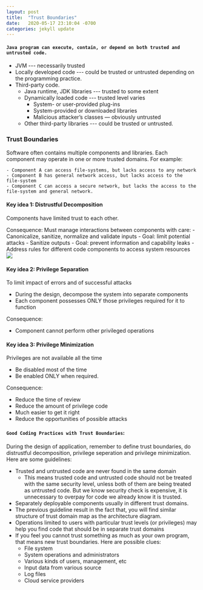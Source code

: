 ```yaml
---
layout: post
title:  "Trust Boundaries"
date:   2020-05-17 23:10:04 -0700
categories: jekyll update
---
```

#### `Java program can execute, contain, or depend on both trusted and untrusted code.`
- JVM --- necessarily trusted
- Locally developed code --- could be trusted or untrusted depending on the programming practice.
- Third-party code.
     - Java runtime, JDK libraries --- trusted to some extent
     - Dynamically loaded code --- trusted level varies
        - System- or user-provided plug-ins
        - System-provided or downloaded libraries
        - Malicious attacker’s classes — obviously untrusted
     - Other third-party libraries --- could be trusted or untrusted.

### Trust Boundaries
Software often contains multiple components and libraries. Each component may operate in one or more trusted domains. For example:

    - Component A can access file-systems, but lacks access to any network
    - Component B has general network access, but lacks access to the file-system
    - Component C can access a secure network, but lacks the access to the file-system and general network.


#### Key idea 1: Distrustful Decomposition
Components have limited trust to each other.

Consequence: Must manage interactions between components with care:
    - Canonicalize, sanitize, normalize and validate inputs
        - Goal: limit potential attacks
    - Sanitize outputs
        - Goal: prevent information and capability leaks
    - Address rules for different code components to access system resources 
![](/SecureCodingInJava/images/distrustfulDecomposiotion.png)
#### Key idea 2: Privilege Separation
To limit impact of errors and of successful attacks
- During the design, decompose the system into separate components
- Each component possesses ONLY those privileges required for it to function

Consequence: 
- Component cannot perform other privileged operations

#### Key idea 3: Privilege Minimization
Privileges are not available all the time
- Be disabled most of the time
- Be enabled ONLY when required.

Consequence:
- Reduce the time of review
- Reduce the amount of privilege code
- Much easier to get it right
- Reduce the opportunities of possible attacks

#### `Good Coding Practices with Trust Boundaries`:
During the design of application, remember to define trust boundaries, do distrustful decomposition, privilege seperation and privilege minimization. Here are some guidelines:
- Trusted and untrusted code are never found in the same domain
    - This means trusted code and untrusted code should not be treated with the same security level, unless both of them are being treated as untrusted code. But we know security check is expensive, it is unnecessary to overpay for code we already know it is trusted.
-  Separately deployable components usually in different trust domains.
-  The previous guideline result in the fact that, you will find similar structure of trust domain map as the architecture diagram.
-  Operations limited to users with particular trust levels (or privileges) may help you find code that should be in separate trust domains
- If you feel you cannot trust something as much as your own program, that means new trust boundaries. Here are possible clues:
    - File system
    - System operations and administrators
    - Various kinds of users, management, etc
    - Input data from various source
    - Log files
    - Cloud service providers

